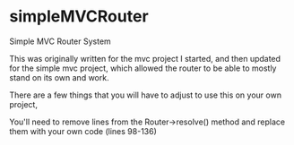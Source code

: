 # simpleMVCRouter
Simple MVC Router System

This was originally written for the mvc project I started, and then updated for the simple mvc project, which allowed 
the router to be able to mostly stand on its own and work. 

There are a few things that you will have to adjust to use this on your own project,

You'll need to remove lines from the Router->resolve() method and replace them with your own code (lines 98-136)